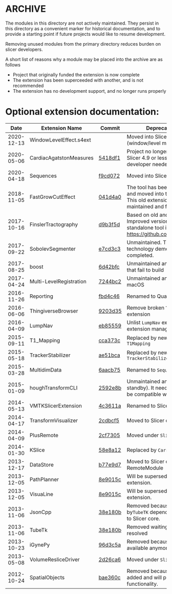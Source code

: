 # ARCHIVE

The modules in this directory are not actively maintained. They
persist in this directory as a convenient marker for historical
documentation, and to provide a starting point if future
projects would like to resume development.

Removing unused modules from the primary directory reduces
burden on slicer developers.

A short list of reasons why a module may be placed into
the archive are as follows

- Project that originally funded the extension is now complete
- The extension has been superceeded with another, and is not recommended
- The extension has no development support, and no longer runs properly

# Optional extension documentation:

| Date       | Extension Name              | Commit                                                             | Deprecation reason  |
|------------|-----------------------------|--------------------------------------------------------------------|---------------------|
| 2020-12-13 | WindowLevelEffect.s4ext     |                                                                    | Moved into Slicer core (window/level mouse mode) |
| 2020-05-06 | CardiacAgatstonMeasures     | [5418df1](https://github.com/Slicer/ExtensionsIndex/commit/5418df1)| Project no longer active, requires Slicer 4.9 or less features, new developer needed |
| 2020-04-18 | Sequences                   | [f9cd072](https://github.com/Slicer/ExtensionsIndex/commit/f9cd072)| Moved into Slicer core |
| 2018-11-05 | FastGrowCutEffect           | [041d4a0](https://github.com/Slicer/ExtensionsIndex/commit/041d4a0)| The tool has been greatly improved and moved into the Segment editor. This old extension has not been maintained and failed to build. |
| 2017-10-16 | FinslerTractography         | [d9b3f5d](https://github.com/Slicer/ExtensionsIndex/commit/d9b3f5d)| Based on old and obsolete code. Improved version available as a standalone tool in https://github.com/tomdelahaije/fcm |
| 2017-09-22 | SobolevSegmenter            | [e7cd3c3](https://github.com/Slicer/ExtensionsIndex/commit/e7cd3c3)| Unmaintained. This was a technology demo that was never completed. |
| 2017-08-25 | boost                       | [6d42bfc](https://github.com/Slicer/ExtensionsIndex/commit/6d42bfc)| Unmaintained and unused extension that fail to build |
| 2017-04-24 | Multi-LevelRegistration     | [7244bc2](https://github.com/Slicer/ExtensionsIndex/commit/7244bc2)| Unmaintained and failed to build on macOS |
| 2016-11-26 | Reporting                   | [fbd4c46](https://github.com/Slicer/ExtensionsIndex/commit/fbd4c46)| Renamed to QuantitativeReporting |
| 2016-06-06 | ThingiverseBrowser          | [9203d35](https://github.com/Slicer/ExtensionsIndex/commit/9203d35)| Remove broken `ThingiverseBrowser` extension |
| 2016-04-09 | LumpNav                     | [eb85559](https://github.com/Slicer/ExtensionsIndex/commit/eb85559)| Unlist `LumpNav` extension from the extension manager |
| 2015-09-11 | T1_Mapping                  | [cca373c](https://github.com/Slicer/ExtensionsIndex/commit/cca373c)| Replaced by new extension `T1Mapping` |
| 2015-05-18 | TrackerStabilizer           | [ae51bca](https://github.com/Slicer/ExtensionsIndex/commit/ae51bca)| Replaced by new extension `Slicer-TrackerStabilizer` |
| 2015-03-28 | MultidimData                | [6aacb75](https://github.com/Slicer/ExtensionsIndex/commit/6aacb75)| Renamed to `Sequences` |
| 2015-01-09 | houghTransformCLI           | [2592e8b](https://github.com/Slicer/ExtensionsIndex/commit/2592e8b)| Unmaintained and unused (iGyne on standby). It needs to be updated to be compatible with VTK6. |
| 2014-05-13 | VMTKSlicerExtension         | [4c3611a](https://github.com/Slicer/ExtensionsIndex/commit/4c3611a)| Renamed to SlicerVMTK |
| 2014-04-17 | TransformVisualizer         | [2cdbcf5](https://github.com/Slicer/ExtensionsIndex/commit/2cdbcf5)| Moved to Slicer core |
| 2014-04-09 | PlusRemote                  | [2cf7305](https://github.com/Slicer/ExtensionsIndex/commit/2cf7305)| Moved under `SlicerIGT` extension |
| 2014-01-30 | KSlice                      | [58e8a12](https://github.com/Slicer/ExtensionsIndex/commit/58e8a12)| Replaced by `CarreraSlice` |
| 2013-12-17 | DataStore                   | [b77e9d7](https://github.com/Slicer/ExtensionsIndex/commit/b77e9d7)| Moved to Slicer core as a RemoteModule |
| 2013-12-05 | PathPlanner                 | [8e9015c](https://github.com/Slicer/ExtensionsIndex/commit/8e9015c)| Will be superseded by `PathXplorer` extension. |
| 2013-12-05 | VisuaLine                   | [8e9015c](https://github.com/Slicer/ExtensionsIndex/commit/8e9015c)| Will be superseded by `PathXplorer` extension. |
| 2013-11-06 | JsonCpp                     | [38e180b](https://github.com/Slicer/ExtensionsIndex/commit/38e180b)| Removed because it was used only by`TubeTK` dependency. Later moved to Slicer core. |
| 2013-11-06 | TubeTk                      | [38e180b](https://github.com/Slicer/ExtensionsIndex/commit/38e180b)| Removed waiting build issues are resolved |
| 2013-10-23 | iGynePy                     | [96d3c5a](https://github.com/Slicer/ExtensionsIndex/commit/96d3c5a)| Removed because source code not available anymore |
| 2013-05-08 | VolumeResliceDriver         | [2d26ca6](https://github.com/Slicer/ExtensionsIndex/commit/2d26ca6)| Moved under `SlicerIGT` extension |
| 2012-10-24 | SpatialObjects              | [bae360c](https://github.com/Slicer/ExtensionsIndex/commit/bae360c)| Removed because `TubeTK` will be added and will provide the functionality. |
